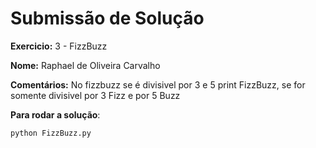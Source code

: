 # Submissão de Solução

**Exercicio:** 3 - FizzBuzz

**Nome:** Raphael de Oliveira Carvalho

**Comentários:** No fizzbuzz se é divisivel por 3 e 5 print FizzBuzz, se for somente divisivel por 3 Fizz e por 5 Buzz

**Para rodar a solução**: 

`python FizzBuzz.py`